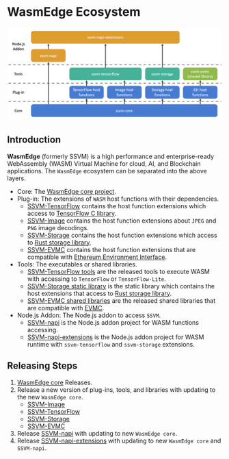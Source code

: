 # WasmEdge Ecosystem

![WasmEdge architecture](architecture.png)

## Introduction

**WasmEdge** (formerly SSVM) is a high performance and enterprise-ready WebAssembly (WASM) Virtual Machine for cloud, AI, and Blockchain applications. The `WasmEdge` ecosystem can be separated into the above layers.

* Core: The [WasmEdge core project](https://github.com/WasmEdge/WasmEdge).
* Plug-in: The extensions of `WASM` host functions with their dependencies.
  * [SSVM-TensorFlow](https://github.com/second-state/SSVM-tensorflow) contains the host function extensions which access to [TensorFlow C library](https://www.tensorflow.org/install/lang_c).
  * [SSVM-Image](https://github.com/second-state/SSVM-image) contains the host function extensions about `JPEG` and `PNG` image decodings.
  * [SSVM-Storage](https://github.com/second-state/SSVM-storage) contains the host function extensions which access to [Rust storage library](https://github.com/second-state/rust_native_storage_library).
  * [SSVM-EVMC](https://github.com/second-state/SSVM-evmc) contains the host function extensions that are compatible with [Ethereum Environment Interface](https://github.com/ewasm/design/blob/master/eth_interface.md).
* Tools: The executables or shared libraries.
  * [SSVM-TensorFlow tools](https://github.com/second-state/SSVM-tensorflow/releases) are the released tools to execute WASM with accessing to `TensorFlow` or `TensorFlow-Lite`.
  * [SSVM-Storage static library](https://github.com/second-state/SSVM-storage) is the static library which contains the host extensions that access to [Rust storage library](https://github.com/second-state/rust_native_storage_library).
  * [SSVM-EVMC shared libraries](https://github.com/second-state/SSVM-evmc/releases) are the released shared libraries that are compatible with [EVMC](https://github.com/ethereum/evmc).
* Node.js Addon: The Node.js addon to access `SSVM`.
  * [SSVM-napi](https://github.com/second-state/SSVM-napi) is the Node.js addon project for WASM functions accessing.
  * [SSVM-napi-extensions](https://github.com/second-state/SSVM-napi-extensions) is the Node.js addon project for WASM runtime with `ssvm-tensorflow` and `ssvm-storage` extensions.

## Releasing Steps

1. [WasmEdge core](https://github.com/WasmEdge/WasmEdge) Releases.
2. Release a new version of plug-ins, tools, and libraries with updating to the new `WasmEdge core`.
    * [SSVM-Image](https://github.com/second-state/SSVM-image)
    * [SSVM-TensorFlow](https://github.com/second-state/SSVM-tensorflow)
    * [SSVM-Storage](https://github.com/second-state/SSVM-storage)
    * [SSVM-EVMC](https://github.com/second-state/SSVM-evmc)
3. Release [SSVM-napi](https://github.com/second-state/SSVM-napi) with updating to new `WasmEdge core`.
4. Release [SSVM-napi-extensions](https://github.com/second-state/SSVM-napi-extensions) with updating to new `WasmEdge core` and `SSVM-napi`.
